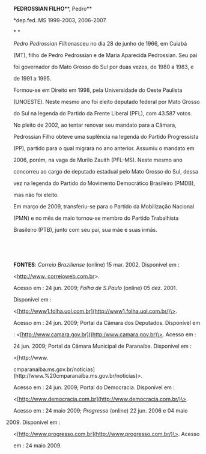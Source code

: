 **PEDROSSIAN FILHO****, Pedro**



\*dep.fed. MS 1999-2003, 2006-2007.



* *



*Pedro Pedrossian Filho*nasceu no dia 28 de junho de 1966, em Cuiabá

(MT), filho de Pedro Pedrossian e de Maria Aparecida Pedrossian. Seu pai

foi governador do Mato Grosso do Sul por duas vezes, de 1980 a 1983, e

de 1991 a 1995.



Formou-se em Direito em 1998, pela Universidade do Oeste Paulista

(UNOESTE). Neste mesmo ano foi eleito deputado federal por Mato Grosso

do Sul na legenda do Partido da Frente Liberal (PFL), com 43.587 votos.



No pleito de 2002, ao tentar renovar seu mandato para a Câmara,

Pedrossian Filho obteve uma suplência na legenda do Partido Progressista

(PP), partido para o qual migrara no ano anterior. Assumiu o mandato em

2006, porém, na vaga de Murilo Zauith (PFL-MS). Neste mesmo ano

concorreu ao cargo de deputado estadual pelo Mato Grosso do Sul, dessa

vez na legenda do Partido do Movimento Democrático Brasileiro (PMDB),

mas não foi eleito.



Em março de 2009, transferiu-se para o Partido da Mobilização Nacional

(PMN) e no mês de maio tornou-se membro do Partido Trabalhista

Brasileiro (PTB), junto com seu pai, sua mãe e suas irmãs.



 



 



**FONTES**: *Correio Braziliense* (online) 15 mar. 2002. Disponível em :

\<[http://www. correioweb.com.br](http://www.%20correioweb.com.br/)\>.

Acesso em : 24 jun. 2009; *Folha de S.Paulo* (online) 05 dez. 2001.

Disponível em :

\<[http://www1.folha.uol.com.br](http://www1.folha.uol.com.br/)\>.

Acesso em : 24 jun. 2009; Portal da Câmara dos Deputados. Disponível em

: \<[http://www.camara.gov.br]((http:/www.camara.gov.br)\>. Acesso em :

24 jun. 2009; Portal da Câmara Municipal de Paranaíba. Disponível em :

\<[http://www.

cmparanaiba.ms.gov.br/noticias](http://www.%20cmparanaiba.ms.gov.br/noticias)\>.

Acesso em : 24 jun. 2009; Portal do Democracia. Disponível em :

\<[http://www.democracia.com.br](http://www.democracia.com.br/)\>.

Acesso em : 24 maio 2009; *Progresso* (online) 22 jun. 2006 e 04 maio

2009. Disponível em :

\<[http://www.progresso.com.br](http://www.progresso.com.br/)\>. Acesso

em : 24 maio 2009.



 



 


